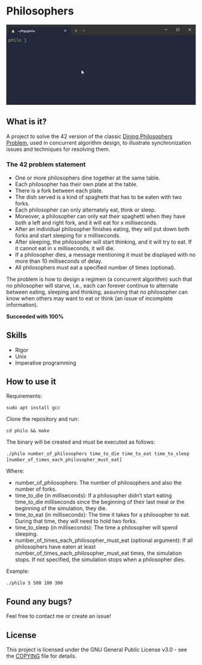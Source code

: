 # Philosophers

![Example](./assets/example.gif)

## What is it?
A project to solve the 42 version of the classic [Dining Philosophers Problem](https://en.wikipedia.org/wiki/Dining_philosophers_problem), used in concurrent algorithm design, to illustrate synchronization issues and techniques for resolving them. 

### The 42 problem statement
- One or more philosophers dine together at the same table.  
- Each philosopher has their own plate at the table.  
- There is a fork between each plate.  
- The dish served is a kind of spaghetti that has to be eaten with two forks.  
- Each philosopher can only alternately eat, think or sleep.  
- Moreover, a philosopher can only eat their spaghetti when they have both a left and right fork, and it will eat for x milliseconds.    
- After an individual philosopher finishes eating, they will put down both forks and start sleeping for x milliseconds.
- After sleeping, the philosopher will start thinking, and it will try to eat. If it cannot eat in x milliseconds, it will die.
- If a philosopher dies, a message mentioning it must be displayed with no more than 10 milliseconds of delay.
- All philosophers must eat a specified number of times (optional).

The problem is how to design a regimen (a concurrent algorithm) such that no philosopher will starve, i.e., each can forever continue to alternate between eating, sleeping and thinking, assuming that no philosopher can know when others may want to eat or think (an issue of incomplete information).  

**Succeeded with 100%**

## Skills
- Rigor
- Unix
- Imperative programming

## How to use it
Requirements:
```shell
sudo apt install gcc
```

Clone the repository and run:
```shell
cd philo && make
```
The binary will be created and must be executed as follows:

```shell
./philo number_of_philosophers time_to_die time_to_eat time_to_sleep [number_of_times_each_philosopher_must_eat]
```

Where:
- number_of_philosophers: The number of philosophers and also the number of forks.
- time_to_die (in milliseconds): If a philosopher didn’t start eating time_to_die
milliseconds since the beginning of their last meal or the beginning of the simulation, they die.
- time_to_eat (in milliseconds): The time it takes for a philosopher to eat.
During that time, they will need to hold two forks.
- time_to_sleep (in milliseconds): The time a philosopher will spend sleeping.
- number_of_times_each_philosopher_must_eat (optional argument): If all
philosophers have eaten at least number_of_times_each_philosopher_must_eat
times, the simulation stops. If not specified, the simulation stops when a
philosopher dies.

Example:
```shell
./philo 5 500 100 300
```

## Found any bugs?
Feel free to contact me or create an issue!

## License
This project is licensed under the GNU General Public License v3.0 - see the [COPYING](https://github.com/hde-oliv/minitalk/blob/master/COPYING) file for details.


